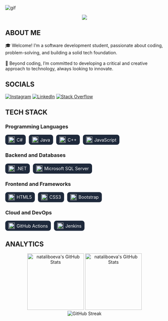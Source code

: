 ![gif](https://github.com/user-attachments/assets/10ad3ecf-e298-46cd-ab9c-f613be590f88)

<p align="center">
     <img src="https://readme-typing-svg.herokuapp.com?font=&center=true&width=380&height=45&lines=Nice+to+meet+you!" />


## ABOUT ME &nbsp;<img src="https://komarev.com/ghpvc/?username=nataliboeva&color=371D51&style=flat-square&label=Profile%20views&labelColor=FFFFFF" alt="" align="center"/></h2>🎓  Welcome! I’m a software development student, passionate about coding, problem-solving, and building a solid tech foundation.<br><br>🎯  Beyond coding, I’m committed to developing a critical and creative approach to technology, always looking to innovate.

## SOCIALS
[![Instagram](https://img.shields.io/badge/Instagram-%23E4405F.svg?logo=Instagram&logoColor=white)](https://instagram.com/nataliboevaa) [![LinkedIn](https://img.shields.io/badge/LinkedIn-%230077B5.svg?logo=linkedin&logoColor=white)](https://linkedin.com/in/natali-boeva-8b0a762b8) [![Stack Overflow](https://img.shields.io/badge/-Stackoverflow-FE7A16?logo=stack-overflow&logoColor=white)](https://stackoverflow.com/users/28110766) 

## TECH STACK

### Programming Languages
<p>
  <span style="background-color:#1e293b; color:white; padding:6px 10px; border-radius:8px; margin-right:6px; display:inline-flex; align-items:center;">
    <img src="https://skillicons.dev/icons?i=cs" height="20" alt="C#" style="margin-right:6px;"> C#
  </span>
  <span style="background-color:#1e293b; color:white; padding:6px 10px; border-radius:8px; margin-right:6px; display:inline-flex; align-items:center;">
    <img src="https://cdn.jsdelivr.net/gh/devicons/devicon/icons/java/java-original.svg" height="20" alt="Java" style="margin-right:6px;"> Java
  </span>
  <span style="background-color:#1e293b; color:white; padding:6px 10px; border-radius:8px; margin-right:6px; display:inline-flex; align-items:center;">
    <img src="https://cdn.jsdelivr.net/gh/devicons/devicon/icons/cplusplus/cplusplus-original.svg" height="20" alt="C++" style="margin-right:6px;"> C++
  </span>
  <span style="background-color:#1e293b; color:white; padding:6px 10px; border-radius:8px; margin-right:6px; display:inline-flex; align-items:center;">
    <img src="https://cdn.jsdelivr.net/gh/devicons/devicon/icons/javascript/javascript-original.svg" height="20" alt="JavaScript" style="margin-right:6px;"> JavaScript
  </span>
</p>

### Backend and Databases
<p>
  <span style="background-color:#1e293b; color:white; padding:6px 10px; border-radius:8px; margin-right:6px; display:inline-flex; align-items:center;">
    <img src="https://cdn.jsdelivr.net/gh/devicons/devicon/icons/dotnetcore/dotnetcore-original.svg" height="20" alt=".NET" style="margin-right:6px;"> .NET
  </span>
  <span style="background-color:#1e293b; color:white; padding:6px 10px; border-radius:8px; margin-right:6px; display:inline-flex; align-items:center;">
    <img src="https://cdn.jsdelivr.net/gh/devicons/devicon/icons/microsoftsqlserver/microsoftsqlserver-plain.svg" height="20" alt="Microsoft SQL Server" style="margin-right:6px;"> Microsoft SQL Server
  </span>
</p>

### Frontend and Frameworks
<p>
  <span style="background-color:#1e293b; color:white; padding:6px 10px; border-radius:8px; margin-right:6px; display:inline-flex; align-items:center;">
    <img src="https://cdn.jsdelivr.net/gh/devicons/devicon/icons/html5/html5-original.svg" height="20" alt="HTML5" style="margin-right:6px;"> HTML5
  </span>
  <span style="background-color:#1e293b; color:white; padding:6px 10px; border-radius:8px; margin-right:6px; display:inline-flex; align-items:center;">
    <img src="https://cdn.jsdelivr.net/gh/devicons/devicon/icons/css3/css3-original.svg" height="20" alt="CSS3" style="margin-right:6px;"> CSS3
  </span>
  <span style="background-color:#1e293b; color:white; padding:6px 10px; border-radius:8px; margin-right:6px; display:inline-flex; align-items:center;">
    <img src="https://cdn.jsdelivr.net/gh/devicons/devicon/icons/bootstrap/bootstrap-original.svg" height="20" alt="Bootstrap" style="margin-right:6px;"> Bootstrap
  </span>
</p>

### Cloud and DevOps
<p>
  <span style="background-color:#1e293b; color:white; padding:6px 10px; border-radius:8px; margin-right:6px; display:inline-flex; align-items:center;">
    <img src="https://cdn.jsdelivr.net/gh/devicons/devicon/icons/githubactions/githubactions-original.svg" height="20" alt="GitHub Actions" style="margin-right:6px;"> GitHub Actions
  </span>
  <span style="background-color:#1e293b; color:white; padding:6px 10px; border-radius:8px; margin-right:6px; display:inline-flex; align-items:center;">
    <img src="https://cdn.jsdelivr.net/gh/devicons/devicon/icons/jenkins/jenkins-original.svg" height="20" alt="Jenkins" style="margin-right:6px;"> Jenkins
  </span>
</p>

## ANALYTICS
<div align="center">
<img  alt="nataliboeva's GitHub Stats" height="180em" src="https://awesome-github-stats.azurewebsites.net/user-stats/nataliboeva?cardType=level&theme=jolly&showIcons=false&preferLogin=false&Background=371D51&Border=371D51"/>  
<img height="180em" src="https://github-readme-stats.vercel.app/api/top-langs/?username=nataliboeva&theme=jolly&show_icons=true&hide_border=true&layout=compact&hide_title=falsee&bg_color=371d51" alt="nataliboeva's GitHub Stats" />
</div>
<div align="center">
<img src="https://github-readme-streak-stats.herokuapp.com?user=nataliboeva&theme=jolly&hide_border=true&border_radius=12&short_numbers=true&card_width=180&card_height=180&background=371D51&fire=FF64DA&ring=FF64DA&currStreakNum=FF64DA&currStreakLabel=FF64DA&hide_total_contributions=true&hide_longest_streak=true" alt="GitHub Streak"/>
</div>


